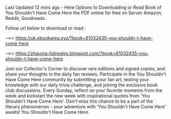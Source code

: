 Last Updated 12 mins ago - Here Options to Downloading or Read Book of You Shouldn't Have Come Here the PDF online for free on Server Amazon, Reddit, Goodreads.
 
Follow url below to download or read :
 
-->> https://uk.ebookarea.xyz/?book=61032435-you-shouldn-t-have-come-here
 
-->> https://zhauma-listreales.blogspot.com/?book=61032435-you-shouldn-t-have-come-here
 
Join our Collector's Corner to discover rare editions and signed copies, and share your thoughts in the daily fan reviews.
Participate in the You Shouldn't Have Come Here community by submitting your fan art, testing your knowledge with our daily trivia challenge, and joining the exclusive book club discussions.
Every Sunday, reflect on your favorite moments from the week and kickstart the new week with inspirational quotes from 'You Shouldn't Have Come Here'. Don't miss this chance to be a part of the literary phenomenon - your adventure with 'You Shouldn't Have Come Here' awaits! You Shouldn't Have Come Here.
